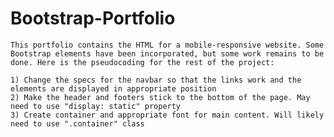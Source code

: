 # Bootstrap-Portfolio
    This portfolio contains the HTML for a mobile-responsive website. Some Bootstrap elements have been incorporated, but some work remains to be done. Here is the pseudocoding for the rest of the project:

    1) Change the specs for the navbar so that the links work and the elements are displayed in appropriate position
    2) Make the header and footers stick to the bottom of the page. May need to use "display: static" property
    3) Create container and appropriate font for main content. Will likely need to use ".container" class 


